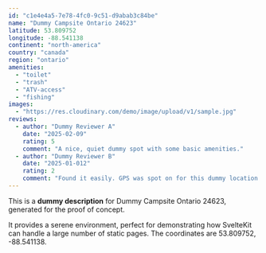 ```yaml
---
id: "c1e4e4a5-7e78-4fc0-9c51-d9abab3c84be"
name: "Dummy Campsite Ontario 24623"
latitude: 53.809752
longitude: -88.541138
continent: "north-america"
country: "canada"
region: "ontario"
amenities:
  - "toilet"
  - "trash"
  - "ATV-access"
  - "fishing"
images:
  - "https://res.cloudinary.com/demo/image/upload/v1/sample.jpg"
reviews:
  - author: "Dummy Reviewer A"
    date: "2025-02-09"
    rating: 5
    comment: "A nice, quiet dummy spot with some basic amenities."
  - author: "Dummy Reviewer B"
    date: "2025-01-012"
    rating: 2
    comment: "Found it easily. GPS was spot on for this dummy location."
---
```


This is a **dummy description** for Dummy Campsite Ontario 24623, generated for the proof of concept.

It provides a serene environment, perfect for demonstrating how SvelteKit can handle a large number of static pages. The coordinates are 53.809752, -88.541138.
